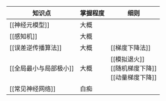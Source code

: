 
| 知识点           | 掌握程度 | 细则                                     |
| ------------- | ---- | -------------------------------------- |
| [[神经元模型]]     | 大概   |                                        |
| [[感知机]]       | 大概   |                                        |
| [[误差逆传播算法]]   | 大概   | [[梯度下降法]] <br>                         |
| [[全局最小与局部极小]] | 大概   | [[模拟退火]] <br>[[随机梯度下降]] <br>[[动量梯度下降]] |
| [[常见神经网络]]    | 白痴   |                                        |
